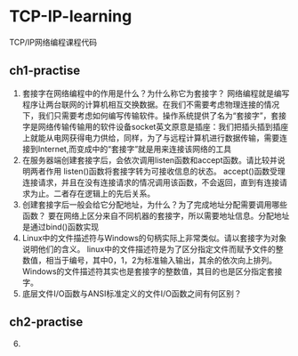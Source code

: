 # TCP-IP-learning
TCP/IP网络编程课程代码

## ch1-practise
1. 套接字在网络编程中的作用是什么？为什么称它为套接字？
    网络编程就是编写程序让两台联网的计算机相互交换数据。在我们不需要考虑物理连接的情况下，我们只需要考虑如何编写传输软件。操作系统提供了名为“套接字”，套接字是网络传输传输用的软件设备socket英文原意是插座：我们把插头插到插座上就能从电网获得电力供给，同样，为了与远程计算机进行数据传输，需要连接到Internet,而变成中的“套接字”就是用来连接该网络的工具
2. 在服务器端创建套接字后，会依次调用listen函数和accept函数。请比较并说明两者作用
    listen()函数将套接字转为可接收信息的状态。
    accept()函数受理连接请求，并且在没有连接请求的情况调用该函数，不会返回，直到有连接请求为止。二者存在逻辑上的先后关系。
4. 创建套接字后一般会给它分配地址，为什么？为了完成地址分配需要调用哪些函数？
    要在网络上区分来自不同机器的套接字，所以需要地址信息。分配地址是通过bind()函数实现
5. Linux中的文件描述符与Windows的句柄实际上非常类似。请以套接字为对象说明他们的含义。
    linux中的文件描述符是为了区分指定文件而赋予文件的整数值，相当于编号，其中0，1，2为标准输入输出，其余的依次向上排列。
    Windows的文件描述符其实也是套接字的整数值，其目的也是区分指定套接字。
6. 底层文件I/O函数与ANSI标准定义的文件I/O函数之间有何区别？
    

## ch2-practise
6. 